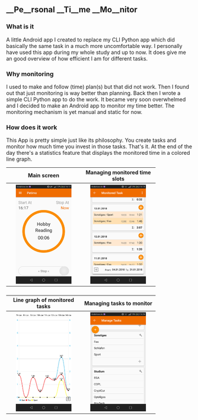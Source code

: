
## __Pe__rsonal __Ti__me __Mo__nitor  

### What is it
A little Android app I created to replace my CLI Python app which did basically the same task in a much more uncomfortable way. I personally have used this app during my whole study and up to now. It does give me an good overview of how efficient I am for different tasks. 

### Why monitoring  
I used to make and follow (time) plan(s) but that did not work. Then I found out that just monitoring is way better than planning. Back then I wrote a simple CLI Python app to do the work. It became very soon overwhelmed and I decided to make an Android app to monitor my time better. The monitoring mechanism is yet manual and static for now.

### How does it work  
This App is pretty simple just like its philosophy. You create tasks and monitor how much time you invest in those tasks. That's it. At the end of the day there's a statistics feature that displays the monitored time in a colored line graph. 

<table style="width:80%">
  <tr>
    <th width='50%'> <b>Main screen</b></th>  
    <th width='50%'> <b>Managing monitored time slots</b></th>
  </tr>
  <tr>
    <th width='50%'> <img src='img/screen-monitoring.png' width='80%' /> </th>  
    <th width='50%'> <img src='img/screen-monitored_tasks.png' width='80%' /> </th>
  </tr>
    <th colspan="2"><br></th>
  <tr>
  </tr>
  <tr>
    <th width='50%'> <b>Line graph of monitored tasks</b></th>  
    <th width='50%'> <b>Managing tasks to monitor</b></th>
  </tr>
  <tr>
    <th width='50%'> <img src='img/screen-statistics.png' width='80%' /> </th>  
    <th width='50%'> <img src='img/screen-manage_tasks.png' width='80%' /> </th>
  </tr>
</table>


